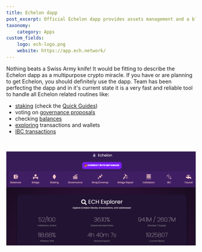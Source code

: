 ```yaml
---
title: Echelon dapp
post_excerpt: Official Echelon dapp provides assets management and a block explorer
taxonomy:
    category: Apps
custom_fields:
    logo: ech-logo.png
    website: https://app.ech.network/
---
```

Nothing beats a Swiss Army knife! It would be fitting to describe the Echelon dapp as a multipurpose crypto miracle. If you have or are planning to get Echelon, you should definitely use the dapp. Team has been perfecting the dapp and in it's current state it is a very fast and reliable tool to handle all Echelon related routines like:

* [staking](https://app.ech.network/staking) (check the [Quick Guides](https://ech.world/quick-guides))
* voting on [governance proposals](https://app.ech.network/gov)
* checking [balances](https://app.ech.network/balances)
* [exploring](https://app.ech.network/explorer) transactions and wallets
* [IBC transactions](https://app.ech.network/ibc)

&nbsp;

[![Echelon dapp](/_images/ech-dapp-pic1.png "Echelon dapp")](https://app.ech.network/)
